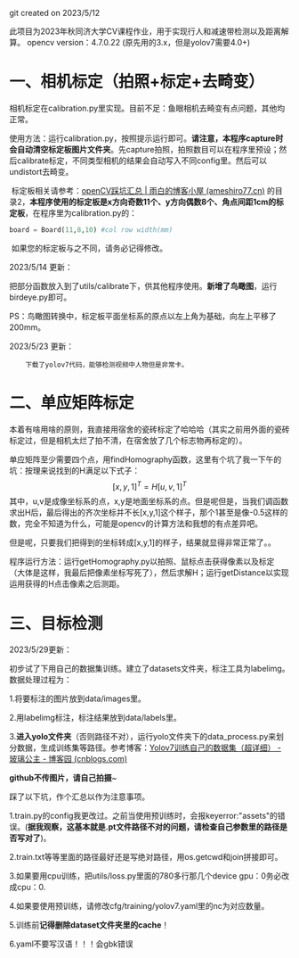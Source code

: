 git created on 2023/5/12

此项目为2023年秋同济大学CV课程作业，用于实现行人和减速带检测以及距离解算。 opencv  version：4.7.0.22 (原先用的3.x，但是yolov7需要4.0+)

# 一、相机标定（拍照+标定+去畸变）

​		相机标定在calibration.py里实现。目前不足：鱼眼相机去畸变有点问题，其他均正常。

​		使用方法：运行calibration.py，按照提示运行即可。**请注意，本程序capture时会自动清空标定板图片文件夹**。先capture拍照，拍照数目可以在程序里预设；然后calibrate标定，不同类型相机的结果会自动写入不同config里。然后可以undistort去畸变。

​		标定板相关请参考：[openCV踩坑汇总 | 雨白的博客小屋 (ameshiro77.cn)](https://www.ameshiro77.cn/posts/4e9580a4.html) 的目录2，**本程序使用的标定板是x方向奇数11个、y方向偶数8个、角点间距1cm的标定板**，在程序里为calibration.py的：

```python
board = Board(11,8,10) #col row width(mm)
```

​		如果您的标定板与之不同，请务必记得修改。



2023/5/14 更新：

​		把部分函数放入到了utils/calibrate下，供其他程序使用。**新增了鸟瞰图**，运行birdeye.py即可。

​		PS：鸟瞰图转换中，标定板平面坐标系的原点以左上角为基础，向左上平移了200mm。

2023/5/23 更新：

        下载了yolov7代码，能够检测视频中人物但是非常卡。



# 二、单应矩阵标定

​		本着有啥用啥的原则，我直接用宿舍的瓷砖标定了哈哈哈（其实之前用外面的瓷砖标定过，但是相机太烂了拍不清，在宿舍放了几个标志物再标定的）。

​		单应矩阵至少需要四个点，用findHomography函数，这里有个坑了我一下午的坑：按理来说找到的H满足以下式子：
$$
[x,y,1]^T = H[u,v,1]^T
$$
​		其中，u,v是成像坐标系的点，x,y是地面坐标系的点。但是呢但是，当我们调函数求出H后，最后得出的齐次坐标并不长[x,y,1]这个样子，那个1甚至是像-0.5这样的数，完全不知道为什么，可能是opencv的计算方法和我想的有点差异吧。

​		但是呢，只要我们把得到的坐标转成[x,y,1]的样子，结果就显得非常正常了。。

​		程序运行方法：运行getHomography.py以拍照、鼠标点击获得像素以及标定（大体是这样，我最后把像素坐标写死了），然后求解H；运行getDistance以实现运用获得的H点击像素之后测距。



# 三、目标检测

2023/5/29更新：

初步试了下用自己的数据集训练。建立了datasets文件夹，标注工具为labelimg。数据处理过程为：

1.将要标注的图片放到data/images里。

2.用labelimg标注，标注结果放到data/labels里。

3.**进入yolo文件夹**（否则路径不对），运行yolo文件夹下的data_process.py来划分数据，生成训练集等路径。参考博客：[Yolov7训练自己的数据集（超详细） - 玻璃公主 - 博客园 (cnblogs.com)](https://www.cnblogs.com/boligongzhu/p/16718242.html)

**github不传图片，请自己拍摄**~

踩了以下坑，作个汇总以作为注意事项。

1.train.py的config我更改过。之前当使用预训练时，会报keyerror:"assets"的错误。(**据我观察，这基本就是.pt文件路径不对的问题，请检查自己参数里的路径是否写对了**)。

2.train.txt等等里面的路径最好还是写绝对路径，用os.getcwd和join拼接即可。

3.如果要用cpu训练，把utils/loss.py里面的780多行那几个device gpu：0务必改成cpu：0.

4.如果要使用预训练，请修改cfg/training/yolov7.yaml里的nc为对应数量。

5.训练前**记得删除dataset文件夹里的cache**！

6.yaml不要写汉语！！！会gbk错误